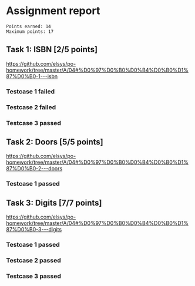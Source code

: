 # Assignment report
```
Points earned: 14
Maximum points: 17
```

## Task 1: ISBN [2/5 points]
https://github.com/elsys/po-homework/tree/master/A/04#%D0%97%D0%B0%D0%B4%D0%B0%D1%87%D0%B0-1---isbn

### Testcase 1 failed
### Testcase 2 failed
### Testcase 3 passed

## Task 2: Doors [5/5 points]
https://github.com/elsys/po-homework/tree/master/A/04#%D0%97%D0%B0%D0%B4%D0%B0%D1%87%D0%B0-2---doors

### Testcase 1 passed

## Task 3: Digits [7/7 points]
https://github.com/elsys/po-homework/tree/master/A/04#%D0%97%D0%B0%D0%B4%D0%B0%D1%87%D0%B0-3---digits

### Testcase 1 passed
### Testcase 2 passed
### Testcase 3 passed
